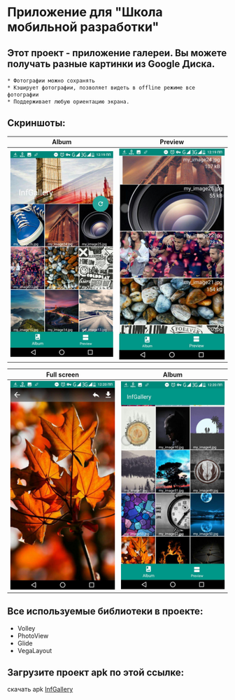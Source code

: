 # **Приложение для "Школа мобильной разработки"**

## Этот проект - приложение галереи. Вы можете получать разные картинки из Google Диска.

	* Фотографии можно сохранять
	* Кэширует фотографии, позволяет видеть в offline режиме все фотографии
 	* Поддерживает любую ориентацию экрана.

## Скриншоты:

Album                                                                                                    | Preview
:-------------------------------------------------------------------------------------------------------:|:--------------------------------------------------------------------------:
![album](https://github.com/Khushnidjon/InfGallery_Yandex/blob/master/photo_2018-05-06_15-09-28.jpg)     |![Preview](https://github.com/Khushnidjon/InfGallery_Yandex/blob/master/photo_2018-05-06_15-09-30.jpg)

Full screen                                                                                              | Album
:-------------------------------------------------------------------------------------------------------:|:--------------------------------------------------------------------------:
![Full](https://github.com/Khushnidjon/InfGallery_Yandex/blob/master/photo_2018-05-06_15-09-26.jpg)      |![alt text](https://github.com/Khushnidjon/InfGallery_Yandex/blob/master/photo_2018-05-06_15-09-23.jpg)



## Все используемые библиотеки в проекте:
  * Volley
  * PhotoView
  * Glide
  * VegaLayout	

## Загрузите проект apk по этой ссылке:
скачать apk [InfGallery](https://doc-00-0c-docs.googleusercontent.com/docs/securesc/mrloreuvmojdl2eri6hkae3ajm9c89ll/nii2bo3pnuvg2ppvvkv9ir9k2212fm37/1525593600000/11482773730601844163/15069332232112323495/1J1duAstlx6TTIQHgGj1Ryam51VV-7h5m?e=download)